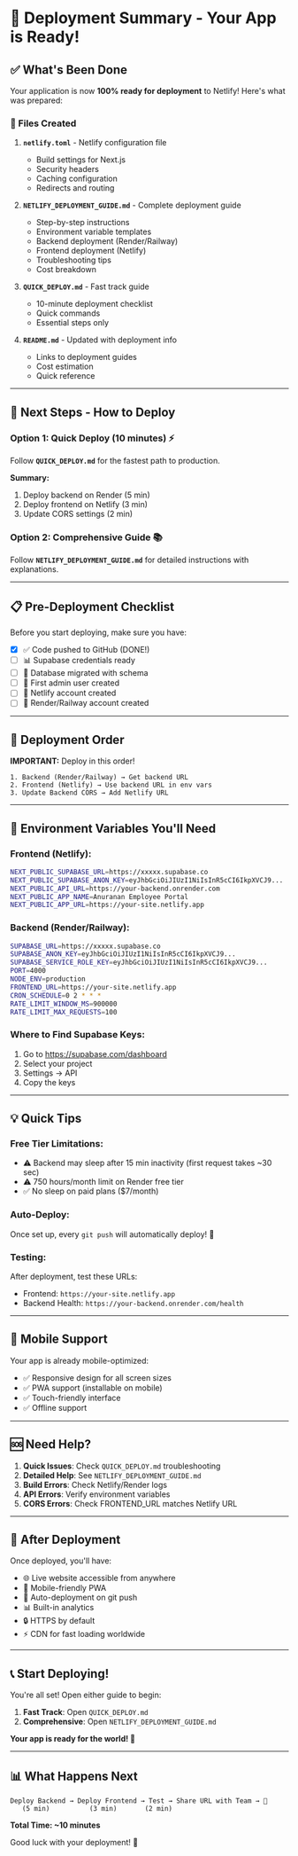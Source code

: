 # 🎯 Deployment Summary - Your App is Ready!

## ✅ What's Been Done

Your application is now **100% ready for deployment** to Netlify! Here's what was prepared:

### 📁 Files Created

1. **`netlify.toml`** - Netlify configuration file
   - Build settings for Next.js
   - Security headers
   - Caching configuration
   - Redirects and routing

2. **`NETLIFY_DEPLOYMENT_GUIDE.md`** - Complete deployment guide
   - Step-by-step instructions
   - Environment variable templates
   - Backend deployment (Render/Railway)
   - Frontend deployment (Netlify)
   - Troubleshooting tips
   - Cost breakdown

3. **`QUICK_DEPLOY.md`** - Fast track guide
   - 10-minute deployment checklist
   - Quick commands
   - Essential steps only

4. **`README.md`** - Updated with deployment info
   - Links to deployment guides
   - Cost estimation
   - Quick reference

---

## 🚀 Next Steps - How to Deploy

### Option 1: Quick Deploy (10 minutes) ⚡

Follow **`QUICK_DEPLOY.md`** for the fastest path to production.

**Summary:**
1. Deploy backend on Render (5 min)
2. Deploy frontend on Netlify (3 min)
3. Update CORS settings (2 min)

### Option 2: Comprehensive Guide 📚

Follow **`NETLIFY_DEPLOYMENT_GUIDE.md`** for detailed instructions with explanations.

---

## 📋 Pre-Deployment Checklist

Before you start deploying, make sure you have:

- [x] ✅ Code pushed to GitHub (DONE!)
- [ ] 📊 Supabase credentials ready
- [ ] 🔐 Database migrated with schema
- [ ] 👤 First admin user created
- [ ] 📧 Netlify account created
- [ ] 🔧 Render/Railway account created

---

## 🎯 Deployment Order

**IMPORTANT:** Deploy in this order!

```
1. Backend (Render/Railway) → Get backend URL
2. Frontend (Netlify) → Use backend URL in env vars
3. Update Backend CORS → Add Netlify URL
```

---

## 🔑 Environment Variables You'll Need

### Frontend (Netlify):
```bash
NEXT_PUBLIC_SUPABASE_URL=https://xxxxx.supabase.co
NEXT_PUBLIC_SUPABASE_ANON_KEY=eyJhbGciOiJIUzI1NiIsInR5cCI6IkpXVCJ9...
NEXT_PUBLIC_API_URL=https://your-backend.onrender.com
NEXT_PUBLIC_APP_NAME=Anuranan Employee Portal
NEXT_PUBLIC_APP_URL=https://your-site.netlify.app
```

### Backend (Render/Railway):
```bash
SUPABASE_URL=https://xxxxx.supabase.co
SUPABASE_ANON_KEY=eyJhbGciOiJIUzI1NiIsInR5cCI6IkpXVCJ9...
SUPABASE_SERVICE_ROLE_KEY=eyJhbGciOiJIUzI1NiIsInR5cCI6IkpXVCJ9...
PORT=4000
NODE_ENV=production
FRONTEND_URL=https://your-site.netlify.app
CRON_SCHEDULE=0 2 * * *
RATE_LIMIT_WINDOW_MS=900000
RATE_LIMIT_MAX_REQUESTS=100
```

### Where to Find Supabase Keys:
1. Go to https://supabase.com/dashboard
2. Select your project
3. Settings → API
4. Copy the keys

---

## 💡 Quick Tips

### Free Tier Limitations:
- ⚠️ Backend may sleep after 15 min inactivity (first request takes ~30 sec)
- ⚠️ 750 hours/month limit on Render free tier
- ✅ No sleep on paid plans ($7/month)

### Auto-Deploy:
Once set up, every `git push` will automatically deploy! 🎉

### Testing:
After deployment, test these URLs:
- Frontend: `https://your-site.netlify.app`
- Backend Health: `https://your-backend.onrender.com/health`

---

## 📱 Mobile Support

Your app is already mobile-optimized:
- ✅ Responsive design for all screen sizes
- ✅ PWA support (installable on mobile)
- ✅ Touch-friendly interface
- ✅ Offline support

---

## 🆘 Need Help?

1. **Quick Issues**: Check `QUICK_DEPLOY.md` troubleshooting
2. **Detailed Help**: See `NETLIFY_DEPLOYMENT_GUIDE.md`
3. **Build Errors**: Check Netlify/Render logs
4. **API Errors**: Verify environment variables
5. **CORS Errors**: Check FRONTEND_URL matches Netlify URL

---

## 🎉 After Deployment

Once deployed, you'll have:
- 🌐 Live website accessible from anywhere
- 📱 Mobile-friendly PWA
- 🔄 Auto-deployment on git push
- 📊 Built-in analytics
- 🔒 HTTPS by default
- ⚡ CDN for fast loading worldwide

---

## 📞 Start Deploying!

You're all set! Open either guide to begin:

1. **Fast Track**: Open `QUICK_DEPLOY.md`
2. **Comprehensive**: Open `NETLIFY_DEPLOYMENT_GUIDE.md`

**Your app is ready for the world! 🚀**

---

## 📊 What Happens Next

```
Deploy Backend → Deploy Frontend → Test → Share URL with Team → 🎉
   (5 min)          (3 min)       (2 min)
```

**Total Time: ~10 minutes**

Good luck with your deployment! 💪

